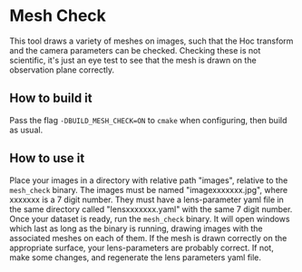 # Mesh Check

This tool draws a variety of meshes on images, such that the Hoc transform and the camera parameters can be checked. Checking these is not scientific, it's just an eye test to see that the mesh is drawn on the observation plane correctly.

## How to build it

Pass the flag `-DBUILD_MESH_CHECK=ON` to `cmake` when configuring, then build as usual.

## How to use it

Place your images in a directory with relative path "images", relative to the `mesh_check` binary. The images must be named "imagexxxxxxx.jpg", where xxxxxxx is a 7 digit number. They must have a lens-parameter yaml file in the same directory called "lensxxxxxxx.yaml" with the same 7 digit number.
Once your dataset is ready, run the `mesh_check` binary. It will open windows which last as long as the binary is running, drawing images with the associated meshes on each of them. If the mesh is drawn correctly on the appropriate surface, your lens-parameters are probably correct. If not, make some changes, and regenerate the lens parameters yaml file.
